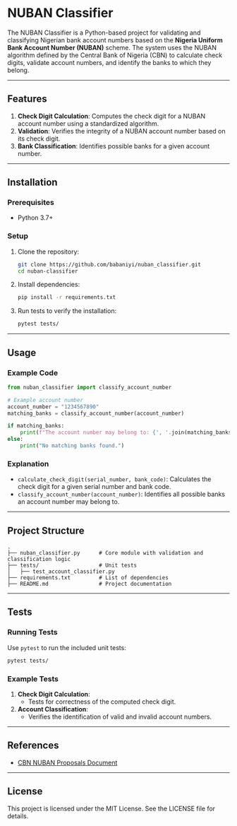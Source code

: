 # NUBAN Classifier

The NUBAN Classifier is a Python-based project for validating and classifying Nigerian bank account numbers based on the **Nigeria Uniform Bank Account Number (NUBAN)** scheme. The system uses the NUBAN algorithm defined by the Central Bank of Nigeria (CBN) to calculate check digits, validate account numbers, and identify the banks to which they belong.

---

## Features

1. **Check Digit Calculation**: Computes the check digit for a NUBAN account number using a standardized algorithm.
2. **Validation**: Verifies the integrity of a NUBAN account number based on its check digit.
3. **Bank Classification**: Identifies possible banks for a given account number.

---

## Installation

### Prerequisites
- Python 3.7+

### Setup
1. Clone the repository:
   ```bash
   git clone https://github.com/babaniyi/nuban_classifier.git
   cd nuban-classifier
   ```

2. Install dependencies:
   ```bash
   pip install -r requirements.txt
   ```

3. Run tests to verify the installation:
   ```bash
   pytest tests/
   ```

---

## Usage

### Example Code
```python
from nuban_classifier import classify_account_number

# Example account number
account_number = "1234567890"
matching_banks = classify_account_number(account_number)

if matching_banks:
    print(f"The account number may belong to: {', '.join(matching_banks)}")
else:
    print("No matching banks found.")
```

### Explanation
- `calculate_check_digit(serial_number, bank_code)`: Calculates the check digit for a given serial number and bank code.
- `classify_account_number(account_number)`: Identifies all possible banks an account number may belong to.

---

## Project Structure

```plaintext
.
├── nuban_classifier.py      # Core module with validation and classification logic
├── tests/                   # Unit tests
│   ├── test_account_classifier.py
├── requirements.txt         # List of dependencies
├── README.md                # Project documentation
```

---

## Tests

### Running Tests
Use `pytest` to run the included unit tests:
```bash
pytest tests/
```

### Example Tests
1. **Check Digit Calculation**:
   - Tests for correctness of the computed check digit.
2. **Account Classification**:
   - Verifies the identification of valid and invalid account numbers.

---

## References

- [CBN NUBAN Proposals Document](https://www.cbn.gov.ng/out/2011/circulars/bspd/nuban%20proposals%20v%200%204-%2003%2009%202010.pdf)
---

## License
This project is licensed under the MIT License. See the LICENSE file for details.
